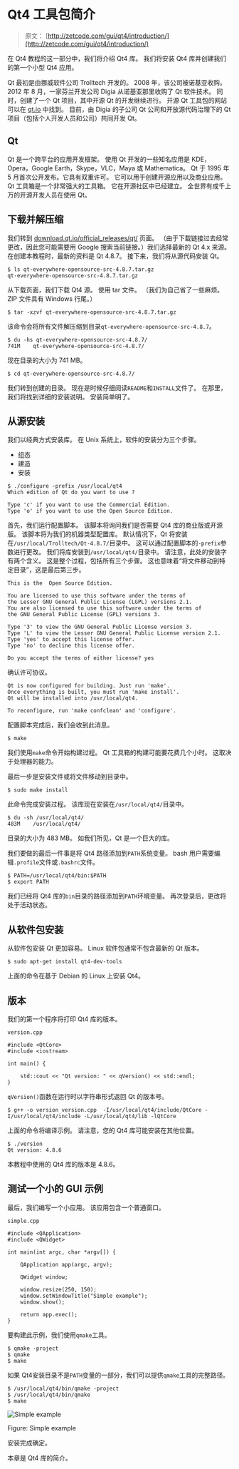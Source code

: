 # Qt4 工具包简介

> 原文： [http://zetcode.com/gui/qt4/introduction/](http://zetcode.com/gui/qt4/introduction/)

在 Qt4 教程的这一部分中，我们将介绍 Qt4 库。 我们将安装 Qt4 库并创建我们的第一个小型 Qt4 应用。

Qt 最初是由挪威软件公司 Trolltech 开发的。 2008 年，该公司被诺基亚收购。 2012 年 8 月，一家芬兰开发公司 Digia 从诺基亚那里收购了 Qt 软件技术。 同时，创建了一个 Qt 项目，其中开源 Qt 的开发继续进行。 开源 Qt 工具包的网站可以在 [qt.io](http://www.qt.io) 中找到。 目前，由 Digia 的子公司 Qt 公司和开放源代码治理下的 Qt 项目（包括个人开发人员和公司）共同开发 Qt。

## Qt

Qt 是一个跨平台的应用开发框架。 使用 Qt 开发的一些知名应用是 KDE，Opera，Google Earth，Skype，VLC，Maya 或 Mathematica。 Qt 于 1995 年 5 月首次公开发布。它具有双重许可。 它可以用于创建开源应用以及商业应用。 Qt 工具箱是一个非常强大的工具箱。 它在开源社区中已经建立。 全世界有成千上万的开源开发人员在使用 Qt。

## 下载并解压缩

我们转到 [download.qt.io/official_releases/qt/](http://download.qt.io/official_releases/qt/) 页面。 （由于下载链接过去经常更改，因此您可能需要用 Google 搜索当前链接。）我们选择最新的 Qt 4.x 来源。 在创建本教程时，最新的资料是 Qt 4.8.7。 接下来，我们将从源代码安装 Qt。

```
$ ls qt-everywhere-opensource-src-4.8.7.tar.gz 
qt-everywhere-opensource-src-4.8.7.tar.gz

```

从下载页面，我们下载 Qt4 源。 使用 tar 文件。 （我们为自己省了一些麻烦。ZIP 文件具有 Windows 行尾。）

```
$ tar -xzvf qt-everywhere-opensource-src-4.8.7.tar.gz

```

该命令会将所有文件解压缩到目录`qt-everywhere-opensource-src-4.8.7`。

```
$ du -hs qt-everywhere-opensource-src-4.8.7/
741M    qt-everywhere-opensource-src-4.8.7/

```

现在目录的大小为 741 MB。

```
$ cd qt-everywhere-opensource-src-4.8.7/

```

我们转到创建的目录。 现在是时候仔细阅读`README`和`INSTALL`文件了。 在那里，我们将找到详细的安装说明。 安装简单明了。

## 从源安装

我们以经典方式安装库。 在 Unix 系统上，软件的安装分为三个步骤。

*   组态
*   建造
*   安装

```
$ ./configure -prefix /usr/local/qt4
Which edition of Qt do you want to use ?

Type 'c' if you want to use the Commercial Edition.
Type 'o' if you want to use the Open Source Edition.

```

首先，我们运行配置脚本。 该脚本将询问我们是否需要 Qt4 库的商业版或开源版。 该脚本将为我们的机器类型配置库。 默认情况下，Qt 将安装在`/usr/local/Trolltech/Qt-4.8.7/`目录中。 这可以通过配置脚本的`-prefix`参数进行更改。 我们将库安装到`/usr/local/qt4/`目录中。 请注意，此处的安装字有两个含义。 这是整个过程，包括所有三个步骤。 这也意味着“将文件移动到特定目录”，这是最后第三步。

```
This is the  Open Source Edition.

You are licensed to use this software under the terms of
the Lesser GNU General Public License (LGPL) versions 2.1.
You are also licensed to use this software under the terms of
the GNU General Public License (GPL) versions 3.

Type '3' to view the GNU General Public License version 3.
Type 'L' to view the Lesser GNU General Public License version 2.1.
Type 'yes' to accept this license offer.
Type 'no' to decline this license offer.

Do you accept the terms of either license? yes

```

确认许可协议。

```
Qt is now configured for building. Just run 'make'.
Once everything is built, you must run 'make install'.
Qt will be installed into /usr/local/qt4.

To reconfigure, run 'make confclean' and 'configure'.

```

配置脚本完成后，我们会收到此消息。

```
$ make

```

我们使用`make`命令开始构建过程。 Qt 工具箱的构建可能要花费几个小时。 这取决于处理器的能力。

最后一步是安装文件或将文件移动到目录中。

```
$ sudo make install

```

此命令完成安装过程。 该库现在安装在`/usr/local/qt4/`目录中。

```
$ du -sh /usr/local/qt4/
483M    /usr/local/qt4/

```

目录的大小为 483 MB。 如我们所见，Qt 是一个巨大的库。

我们要做的最后一件事是将 Qt4 路径添加到`PATH`系统变量。 bash 用户需要编辑`.profile`文件或`.bashrc`文件。

```
$ PATH=/usr/local/qt4/bin:$PATH
$ export PATH

```

我们已经将 Qt4 库的`bin`目录的路径添加到`PATH`环境变量。 再次登录后，更改将处于活动状态。

## 从软件包安装

从软件包安装 Qt 更加容易。 Linux 软件包通常不包含最新的 Qt 版本。

```
$ sudo apt-get install qt4-dev-tools

```

上面的命令在基于 Debian 的 Linux 上安装 Qt4。

## 版本

我们的第一个程序将打印 Qt4 库的版本。

`version.cpp`

```
#include <QtCore>
#include <iostream>

int main() {

    std::cout << "Qt version: " << qVersion() << std::endl;
}

```

`qVersion()`函数在运行时以字符串形式返回 Qt 的版本号。

```
$ g++ -o version version.cpp  -I/usr/local/qt4/include/QtCore -I/usr/local/qt4/include -L/usr/local/qt4/lib -lQtCore

```

上面的命令将编译示例。 请注意，您的 Qt4 库可能安装在其他位置。

```
$ ./version 
Qt version: 4.8.6

```

本教程中使用的 Qt4 库的版本是 4.8.6。

## 测试一个小的 GUI 示例

最后，我们编写一个小应用。 该应用包含一个普通窗口。

`simple.cpp`

```
#include <QApplication>
#include <QWidget>

int main(int argc, char *argv[]) {

    QApplication app(argc, argv);

    QWidget window;

    window.resize(250, 150);
    window.setWindowTitle("Simple example");
    window.show();

    return app.exec();
}

```

要构建此示例，我们使用`qmake`工具。

```
$ qmake -project
$ qmake
$ make

```

如果 Qt4​​ 安装目录不是`PATH`变量的一部分，我们可以提供`qmake`工具的完整路径。

```
$ /usr/local/qt4/bin/qmake -project
$ /usr/local/qt4/bin/qmake
$ make

```

![Simple example](img/2abd750a9ab64e9a5606e1565c665822.jpg)

Figure: Simple example

安装完成确定。

本章是 Qt4 库的简介。